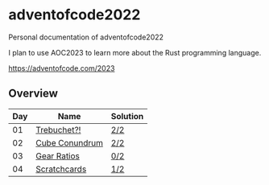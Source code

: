 # adventofcode2022
Personal documentation of adventofcode2022    

I plan to use AOC2023 to learn more about the Rust programming language.   

https://adventofcode.com/2023  

## Overview

| Day | Name                                                             | Solution |
| --- | ---------------------------------------------------------------- | ----- |
| 01  | [Trebuchet?!](https://adventofcode.com/2023/day/1)          | [2/2](https://github.com/42mb/advent-of-code/blob/main/adventofcode2023/day01/main.rs)      |
| 02  | [Cube Conundrum](https://adventofcode.com/2023/day/2)       | [2/2](https://github.com/42mb/advent-of-code/blob/main/adventofcode2023/day02/main.rs)      |
| 03  | [Gear Ratios](https://adventofcode.com/2023/day/3)          | [0/2]()                                                                                     |
| 04  | [Scratchcards](https://adventofcode.com/2023/day/4)         | [1/2](https://github.com/42mb/advent-of-code/blob/main/adventofcode2023/day04/main.rs)      |
